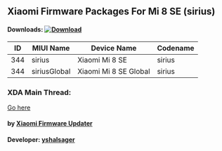 ## Xiaomi Firmware Packages For Mi 8 SE (sirius)

#### Downloads: [![Download](https://img.shields.io/badge/Downloads-Here-orange.svg)](https://xiaomifirmwareupdater.github.io/#weekly)

| ID | MIUI Name | Device Name | Codename |
| --- | --- | --- | --- |
| 344 | sirius | Xiaomi Mi 8 SE | sirius |
| 344 | siriusGlobal | Xiaomi Mi 8 SE Global | sirius |

### XDA Main Thread:
[Go here](https://forum.xda-developers.com/android/software-hacking/devices-yshalsager-t3741446)

#### by [Xiaomi Firmware Updater](https://github.com/XiaomiFirmwareUpdater)
#### Developer: [yshalsager](https://github.com/yshalsager)
